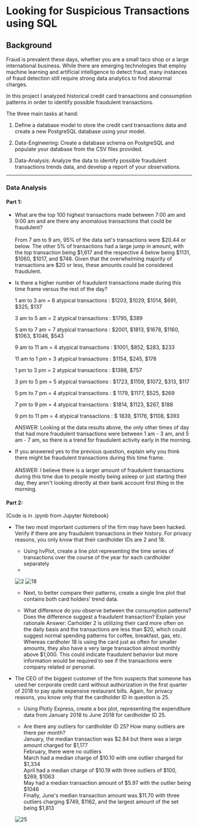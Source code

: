 # Looking for Suspicious Transactions using SQL

## Background

Fraud is prevalent these days, whether you are a small taco shop or a large international business. While there are emerging technologies that employ machine learning and artificial intelligence to detect fraud, many instances of fraud detection still require strong data analytics to find abnormal charges.

In this project I analyzed historical credit card transactions and consumption patterns in order to identify possible fraudulent transactions.

The three main tasks at hand: 

1) Define a database model to store the credit card transactions data and create a new PostgreSQL database using your model.

2) Data-Engineering: Create a database schema on PostgreSQL and populate your  database from the CSV files provided.

3. Data-Analysis: Analyze the data to identify possible fraudulent transactions trends data, and develop a report of your observations.

---

### Data Analysis
#### Part 1:

  * What are the top 100 highest transactions made between 7:00 am and 9:00 am and are there any anomalous transactions that could be fraudulent? <br><br>
From 7 am to 9 am, 95% of the data set's transactions were $20.44 or below. The other 5% of transactions had a large jump in amount, with the top transaction being $1,617 and the respective 4 below being $1131, $1060, $1017, and $748. Given that the overwhelming majority of transactions are $20 or less, these amounts could be considered fraudulent.

  * Is there a higher number of fraudulent transactions made during this time frame versus the rest of the day? <br>
 
    1 am to 3 am = 6 atypical transactions : $1203, $1029, $1014, $691, $325, $137
 
    3 am to 5 am = 2 atypical transactions : $1795, $389

    5 am to 7 am = 7 atypical transactions : $2001, $1813, $1678, $1160, $1063, $1046, $543

    9 am to 11 am = 4 atypical transactions : $1001, $852, $283, $233

    11 am to 1 pm = 3 atypical transactions : $1154, $245, $178

    1 pm to 3 pm = 2 atypical transactions : $1398, $757

    3 pm to 5 pm = 5 atypical transactions : $1723, $1159, $1072, $313, $117

    5 pm to 7 pm = 4 atypical transactions : $ 1179, $1177, $525, $269

    7 pm to 9 pm = 4 atypical transactions : $1814, $1123, $267, $188

    9 pm to 11 pm = 4 atypical transactions : $ 1839, $1176, $1108, $393

    ANSWER: Looking at the data results above, the only other times of day that had more fraudulent transactions were between 1 am - 3 am, and 5 am - 7 am, so there is a trend for fraudulent activity early in the morning.

  * If you answered yes to the previous question, explain why you think there might be fraudulent transactions during this time frame. <br><br>
    ANSWER: I believe there is a larger amount of fraudulent transactions during this time due to people mostly being asleep or just starting their day, they aren't looking directly at their bank account first thing in the morning.

#### Part 2:

(Code is in .ipynb from Jupyter Notebook)    

* The two most important customers of the firm may have been hacked. Verify if there are any fraudulent transactions in their history. For privacy reasons, you only know that their cardholder IDs are 2 and 18.

  * Using hvPlot, create a line plot representing the time series of transactions over the course of the year for each cardholder separately
  * 
  ![2](https://user-images.githubusercontent.com/98990090/169658557-2493c101-d6e5-4fe7-83e1-4ecbc0a33ec6.png)
  ![18](https://user-images.githubusercontent.com/98990090/169658559-eee2ec26-019f-41b9-b44a-7fb98928d0d8.png)

  * Next, to better compare their patterns, create a single line plot that contains both card holders' trend data.  

  * What difference do you observe between the consumption patterns? Does the difference suggest a fraudulent transaction? Explain your rationale
    Answer: Carholder 2 is utiilizing their card more often on the daily basis and the transactions are less than $20, which could suggest normal spending patterns for coffee, breakfast, gas, etc. Whereas cardholer 18 is using the card just as often for smaller amounts, they also have a very large transaction almost monthly above $1,000. This could indicate fraudulent behavior but more information would be required to see if the transactions were company related or personal.

* The CEO of the biggest customer of the firm suspects that someone has used her corporate credit card without authorization in the first quarter of 2018 to pay quite expensive restaurant bills. Again, for privacy reasons, you know only that the cardholder ID in question is 25.

  * Using Plotly Express, create a box plot, representing the expenditure data from January 2018 to June 2018 for cardholder ID 25.
  
  * Are there any outliers for cardholder ID 25? How many outliers are there per month? <br>
   January, the median transaction was $2.84 but there was a large amount charged for $1,177  <br>
   February, there were no outliers  <br>
   March had a median charge of $10.10 with one outlier charged for $1,334  <br>
   April had a median charge of $10.19 with three outliers of $100, $269, $1063  <br>
   May had a median transaction amount of $5.97 with the outlier being $1046  <br>
   Finally, June's median transaction amount was $11.70 with three outliers charging $749, $1162, and the largest amount of the set being $1,813
   
   ![25](https://user-images.githubusercontent.com/98990090/169658568-841ee45b-fb1e-4753-848a-f08f8acca8b3.png)
